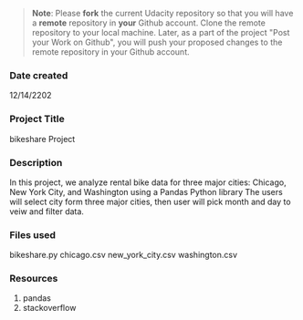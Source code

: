 >**Note**: Please **fork** the current Udacity repository so that you will have a **remote** repository in **your** Github account. Clone the remote repository to your local machine. Later, as a part of the project "Post your Work on Github", you will push your proposed changes to the remote repository in your Github account.

### Date created
12/14/2202

### Project Title
bikeshare Project

### Description
In this project, we analyze rental bike data for three major cities: Chicago, New York City, and Washington using a Pandas Python library
The users will select city form three major cities, then user will pick month and day to veiw and filter data.

### Files used
bikeshare.py
chicago.csv
new_york_city.csv
washington.csv

### Resources
1. pandas
2. stackoverflow 
